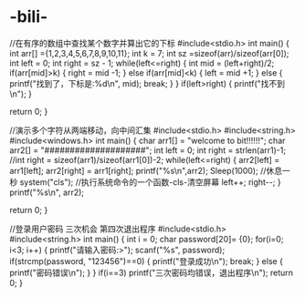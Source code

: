 # -bili-
//在有序的数组中查找某个数字并算出它的下标
#include<stdio.h>
int main()
{ 
  int arr[] ={1,2,3,4,5,6,7,8,9,10,11};
  int k = 7;
  int sz =sizeof(arr)/sizeof(arr[0]);
  int left = 0;
  int right = sz - 1;
  while(left<=right)
  {
    int mid = (left+right)/2;
    if(arr[mid]>k)
    {
     right = mid -1;
     }
     else if(arr[mid]<k)
     {
       left = mid +1;
     }
     else
     {
       printf("找到了，下标是:%d\n", mid);
       break;
     }
 }
 if(left>right)
 {
   printf("找不到\n");
 }

return 0;
}


//演示多个字符从两端移动，向中间汇集
#include<stdio.h>
#include<string.h>
#include<windows.h>
int main()
{
  char arr1[] = "welcome to bit!!!!!!";
  char arr2[] = "####################";
  int left = 0;
  int right = strlen(arr1)-1;
  //int right = sizeof(arr1)/sizeof(arr1[0])-2;
  while(left<=right)
{
  arr2[left] = arr1[left];
  arr2[right] = arr1[right];
  printf("%s\n",arr2);
  Sleep(1000);
  //休息一秒
  system("cls");
  //执行系统命令的一个函数-cls-清空屏幕
  left++;
  right--;
}
printf("%s\n", arr2);

  return 0;
}  


//登录用户密码 三次机会 第四次退出程序
#include<stdio.h>
#include<string.h>
int main()
{
	int i = 0;
	char password[20]= {0};
	for(i=0; i<3; i++)
	{
		printf("请输入密码:>");
		scanf("%s", password);
		if(strcmp(password, "123456")==0)
		{
			printf("登录成功\n");
			break;
		}
		else
		{
			printf("密码错误\n");
		}
	}
	if(i==3)
		printf("三次密码均错误，退出程序\n");
	return 0;
}
























































